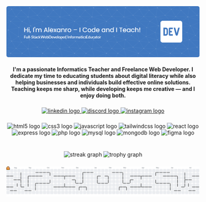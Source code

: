 ![Artiero](img/github-header-image.png)

<h4 align="center">I'm a passionate Informatics Teacher and Freelance Web Developer. I dedicate my time to educating students about digital literacy while also helping businesses and individuals build effective online solutions. Teaching keeps me sharp, while developing keeps me creative — and I enjoy doing both.</h4>

###

<div align="center">
  <a href="https://www.linkedin.com/in/alexanro-del-piero-982439248/" target="_blank">
    <img src="https://img.shields.io/static/v1?message=LinkedIn&logo=linkedin&label=&color=0077B5&logoColor=white&labelColor=&style=for-the-badge" height="25" alt="linkedin logo"  />
  </a>
  <a href="https://discord.com/channels/@me" target="_blank">
    <img src="https://img.shields.io/static/v1?message=Discord&logo=discord&label=&color=7289DA&logoColor=white&labelColor=&style=for-the-badge" height="25" alt="discord logo"  />
  </a>
  <a href="https://www.instagram.com/invites/contact/?utm_source=ig_contact_invite&utm_medium=copy_link&utm_content=irsmo48" target="_blank">
    <img src="https://img.shields.io/static/v1?message=Instagram&logo=instagram&label=&color=E4405F&logoColor=white&labelColor=&style=for-the-badge" height="25" alt="instagram logo"  />
  </a>
  
</div>

###

<div align="center">
  <img src="https://cdn.jsdelivr.net/gh/devicons/devicon/icons/html5/html5-plain.svg" height="60" alt="html5 logo"  />
  
  <img src="https://cdn.jsdelivr.net/gh/devicons/devicon/icons/css3/css3-plain.svg" height="60" alt="css3 logo"  />
  
  <img src="https://cdn.jsdelivr.net/gh/devicons/devicon/icons/javascript/javascript-plain.svg" height="60" alt="javascript logo"  />
  
  <img src="https://skillicons.dev/icons?i=tailwind" height="60" alt="tailwindcss logo"  />
  
  <img src="https://cdn.jsdelivr.net/gh/devicons/devicon/icons/react/react-original.svg" height="60" alt="react logo"  />
  
  <img src="https://cdn.jsdelivr.net/gh/devicons/devicon/icons/express/express-original.svg" height="60" alt="express logo"  />
  
  <img src="https://cdn.jsdelivr.net/gh/devicons/devicon/icons/php/php-original.svg" height="60" alt="php logo"  />
  
  <img src="https://cdn.jsdelivr.net/gh/devicons/devicon/icons/mysql/mysql-original-wordmark.svg" height="60" alt="mysql logo"  />
  
  <img src="https://skillicons.dev/icons?i=mongodb" height="60" alt="mongodb logo"  />
  
  <img src="https://skillicons.dev/icons?i=figma" height="60" alt="figma logo"  />
</div>


###

<br clear="both">

<div align="center">
  <img src="https://streak-stats.demolab.com?user=Artiero&locale=en&mode=weekly&theme=gruvbox&hide_border=false&border_radius=5&order=3" height="150" alt="streak graph"  />
  <img src="https://github-profile-trophy.vercel.app?username=Artiero&theme=monokai&column=-1&row=1&margin-w=8&margin-h=8&no-bg=false&no-frame=false&order=4" height="150" alt="trophy graph"  />
</div>

###

<picture>
  <source media="(prefers-color-scheme: dark)" srcset="https://raw.githubusercontent.com/Artiero/Artiero/output/pacman-contribution-graph-dark.svg">
  <source media="(prefers-color-scheme: light)" srcset="https://raw.githubusercontent.com/Artiero/Artiero/output/pacman-contribution-graph.svg">
  <img alt="pacman contribution graph" src="https://raw.githubusercontent.com/Artiero/Artiero/output/pacman-contribution-graph.svg">
</picture>

###